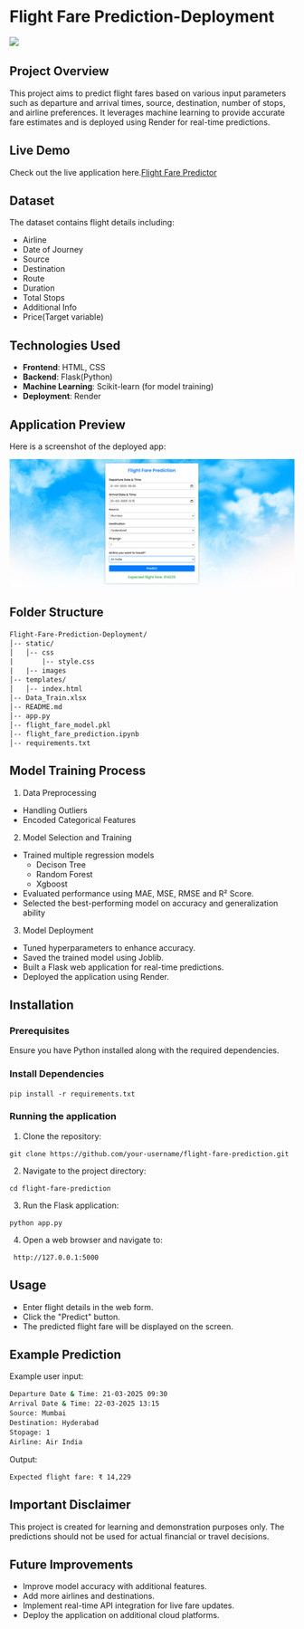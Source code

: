 # Flight Fare Prediction-Deployment
![](https://media.istockphoto.com/id/155439315/photo/passenger-airplane-flying-above-clouds-during-sunset.jpg?s=612x612&w=0&k=20&c=LJWadbs3B-jSGJBVy9s0f8gZMHi2NvWFXa3VJ2lFcL0=)

## Project Overview
This project aims to predict flight fares based on various input parameters such as departure and arrival times, source, destination, number of stops, and airline preferences. It leverages machine learning to provide accurate fare estimates and is deployed using Render for real-time predictions.

## Live Demo
Check out the live application here.[Flight Fare Predictor](https://flight-fare-predictor-gmoy.onrender.com/)

## Dataset
The dataset contains flight details including:
- Airline
- Date of Journey
- Source
- Destination
- Route
- Duration
- Total Stops
- Additional Info
- Price(Target variable)

## Technologies Used
- **Frontend**: HTML, CSS
- **Backend**: Flask(Python)
- **Machine Learning**: Scikit-learn (for model training)
- **Deployment**: Render

## Application Preview

Here is a screenshot of the deployed app:

![App Screenshot](static/images/demo_screenshot.png)

## Folder Structure
```
Flight-Fare-Prediction-Deployment/
│-- static/                
│   │-- css
|       |-- style.css
|   |-- images                 
│-- templates/             
│   │-- index.html     
│-- Data_Train.xlsx   
│-- README.md          
│-- app.py       
│-- flight_fare_model.pkl 
│-- flight_fare_prediction.ipynb             
│-- requirements.txt         
```

## Model Training Process
1. Data Preprocessing
  - Handling Outliers
  - Encoded Categorical Features
2. Model Selection and Training
  - Trained multiple regression models
    - Decison Tree 
    - Random Forest 
    - Xgboost
  - Evaluated performance using MAE, MSE, RMSE and R² Score.
  - Selected the best-performing model on accuracy and generalization ability
3. Model Deployment
  - Tuned hyperparameters to enhance accuracy.
  - Saved the trained model using Joblib.
  - Built a Flask web application for real-time predictions.
  - Deployed the application using Render.

## Installation
### Prerequisites
Ensure you have Python installed along with the required dependencies.

### Install Dependencies
```
pip install -r requirements.txt
```

### Running the application
1. Clone the repository:
```
git clone https://github.com/your-username/flight-fare-prediction.git
```
2. Navigate to the project directory:
```
cd flight-fare-prediction
```
3. Run the Flask application:
```
python app.py
```
4. Open a web browser and navigate to:
```
 http://127.0.0.1:5000
 ```

## Usage 
- Enter flight details in the web form.
- Click the "Predict" button.
- The predicted flight fare will be displayed on the screen.

## Example Prediction
Example user input:
```bash
Departure Date & Time: 21-03-2025 09:30 
Arrival Date & Time: 22-03-2025 13:15
Source: Mumbai
Destination: Hyderabad
Stopage: 1
Airline: Air India
```
Output:
```
Expected flight fare: ₹ 14,229
```

## Important Disclaimer
This project is created for learning and demonstration purposes only. The predictions should not be used for actual financial or travel decisions.

## Future Improvements
- Improve model accuracy with additional features.
- Add more airlines and destinations.
- Implement real-time API integration for live fare updates.
- Deploy the application on additional cloud platforms.



